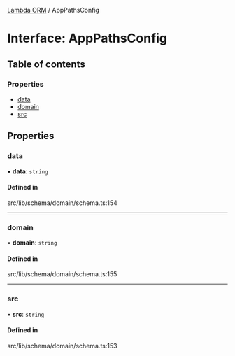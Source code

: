 [Lambda ORM](../README.md) / AppPathsConfig

# Interface: AppPathsConfig

## Table of contents

### Properties

- [data](AppPathsConfig.md#data)
- [domain](AppPathsConfig.md#domain)
- [src](AppPathsConfig.md#src)

## Properties

### data

• **data**: `string`

#### Defined in

src/lib/schema/domain/schema.ts:154

___

### domain

• **domain**: `string`

#### Defined in

src/lib/schema/domain/schema.ts:155

___

### src

• **src**: `string`

#### Defined in

src/lib/schema/domain/schema.ts:153
